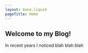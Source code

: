 ```yaml
---
layout: base.liquid
pageTitle: Home
---
```


## Welcome to my Blog!

In recent years I noticed blah blah blah